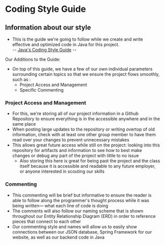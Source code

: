 # Coding Style Guide

## Information about our style
* This is the guide we're going to follow while we create and write effective and optimized code in Java for this project.\
 -- [Java's Coding Style Guide](https://www.cs.cornell.edu/courses/JavaAndDS/JavaStyle.html) --

 Our Additions to the Guide:
* On top of this guide, we have a few of our own individual parameters surrounding certain topics so that we ensure the project flows smoothly, such as :
   - Project Access and Management
  - Specific Commenting
  
### Project Access and Management
- For this, we're storing all of our project information in a Github Repository to ensure everything is in the accessible anywhere and in the same place
- When posting large updates to the repository or writing overtop of old information, check with at least one other group member to have them read over your changes to prevent unnecessary mistakes
- This allows great future access while still on the project: looking into this repository for artifacts and information to see how to best make changes or debug any part of the project with little to no issue
  - Also storing this here is great for being past the project and the class itself because it is accessible and readable to any future employer, or anyone interested in scouting our skills

 ### Commenting
 - This commenting will be brief but informative to ensure the reader is able to follow along the programmer's thought process while it was being written— what each line of code is doing
 - The comments will also follow our naming scheme that is shown throughout our Entity Relationship Diagram (ERD) in order to reference pieces that connect to each other
 - Our commenting style and names will allow us to easily show connections between our JSON database, Spring Framework for our website, as well as our backend code in Java
